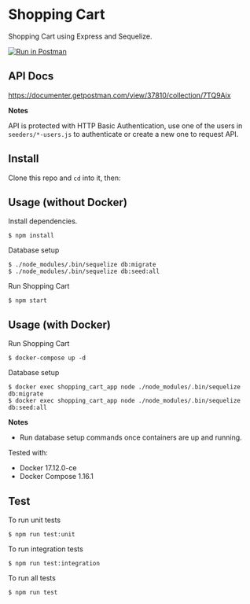 # Shopping Cart

Shopping Cart using Express and Sequelize.

[![Run in Postman](https://run.pstmn.io/button.svg)](https://app.getpostman.com/run-collection/2ca2cb4c60c21098e87d)

## API Docs

https://documenter.getpostman.com/view/37810/collection/7TQ9Aix

**Notes**

API is protected with HTTP Basic Authentication, use one of the users
in `seeders/*-users.js` to authenticate or create a new one to request API.

## Install 

Clone this repo and `cd` into it, then:

## Usage (without Docker)

Install dependencies.

```
$ npm install
```

Database setup

```
$ ./node_modules/.bin/sequelize db:migrate
$ ./node_modules/.bin/sequelize db:seed:all
```

Run Shopping Cart

```
$ npm start
```

## Usage (with Docker)

Run Shopping Cart

```
$ docker-compose up -d
```

Database setup

```
$ docker exec shopping_cart_app node ./node_modules/.bin/sequelize db:migrate
$ docker exec shopping_cart_app node ./node_modules/.bin/sequelize db:seed:all
```

**Notes**

* Run database setup commands once containers are up and running.

Tested with:

* Docker 17.12.0-ce
* Docker Compose 1.16.1

## Test

To run unit tests

```
$ npm run test:unit
```

To run integration tests

```
$ npm run test:integration
```

To run all tests

```
$ npm run test
```
